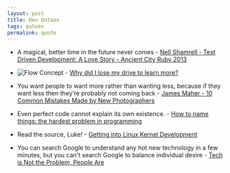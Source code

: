 ```yaml
---
layout: post
title: Dev Qutoes
tags: qutoes
permalink: quote
---
```


* A magical, better time in the future never comes - [Nell Shamrell -
  Test Driven Development: A Love Story - Ancient City Ruby
2013](https://www.youtube.com/watch?v=nBtO1UOK9Hs)

* ![Flow
Concept](https://qph.is.quoracdn.net/main-qimg-4192549704b97fa8e80152d6e463a4c1?convert_to_webp=true) - [Why did I lose my drive to learn
more?](https://www.quora.com/Why-did-I-lose-my-drive-to-learn-more/answer/Shreyas-Saxena-1)

* You want people to want more rather than wanting less, because if they
want less then they’re probably not coming back - [James Maher - 10 Common Mistakes Made by New Photographers](http://digital-photography-school.com/10-common-mistakes-made-by-new-photographers/)

* Even perfect code cannot explain its own existence. - [How to name
things: the hardest problem in
programming](http://www.slideshare.net/pirhilton/how-to-name-things-the-hardest-problem-in-programming)

* Read the source, Luke! - [Getting into Linux Kernel Development](https://www.cyphar.com/blog/post/getting-into-linux-kernel-development)

* You can search Google to understand any hot new technology in a few
minutes, but you can't search Google to balance individual desire -
[Tech is Not the Problem, People Are](http://www.thoughtworks.com/insights/blog/tech-not-problem-people-are)
